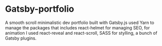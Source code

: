 # Gatsby-portfolio

A smooth scroll minimalistic dev portfolio built with Gatsby.js used Yarn to manage the packages  that includes react-helmet for managing SEO, for animation I used react-reveal and react-scroll, SASS for stylling, a bunch of Gatsby plugins.
